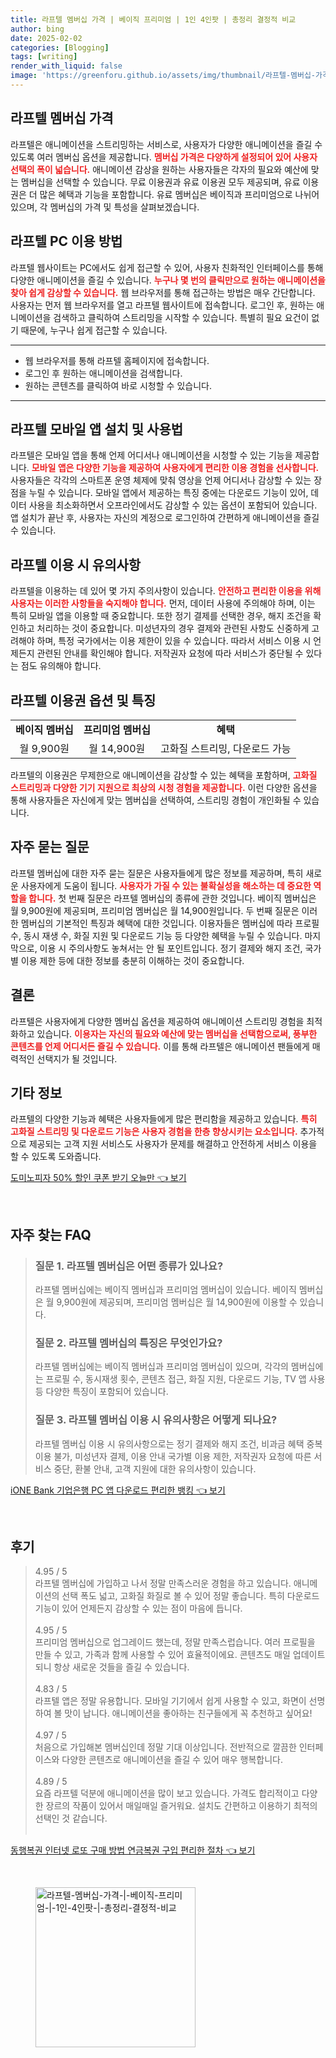 ```yaml
---
title: 라프텔 멤버십 가격 | 베이직 프리미엄 | 1인 4인팟 | 총정리 결정적 비교
author: bing
date: 2025-02-02
categories: [Blogging]
tags: [writing]
render_with_liquid: false
image: 'https://greenforu.github.io/assets/img/thumbnail/라프텔-멤버십-가격-|-베이직-프리미엄-|-1인-4인팟-|-총정리-결정적-비교.webp'
---
```



<h2 id='라프텔_멤버십_가격'>라프텔 멤버십 가격</h2>

<p>라프텔은 애니메이션을 스트리밍하는 서비스로, 사용자가 다양한 애니메이션을 즐길 수 있도록 여러 멤버십 옵션을 제공합니다. <b><span style="color: #ee2323;">멤버십 가격은 다양하게 설정되어 있어 사용자 선택의 폭이 넓습니다.</span></b> 애니메이션 감상을 원하는 사용자들은 각자의 필요와 예산에 맞는 멤버십을 선택할 수 있습니다. 무료 이용권과 유료 이용권 모두 제공되며, 유료 이용권은 더 많은 혜택과 기능을 포함합니다. 유료 멤버십은 베이직과 프리미엄으로 나뉘어 있으며, 각 멤버십의 가격 및 특성을 살펴보겠습니다.</p>

<h2 id='라프텔_PC_이용방법'>라프텔 PC 이용 방법</h2>

<p>라프텔 웹사이트는 PC에서도 쉽게 접근할 수 있어, 사용자 친화적인 인터페이스를 통해 다양한 애니메이션을 즐길 수 있습니다. <b><span style="color: #ee2323;">누구나 몇 번의 클릭만으로 원하는 애니메이션을 찾아 쉽게 감상할 수 있습니다.</span></b> 웹 브라우저를 통해 접근하는 방법은 매우 간단합니다. 사용자는 먼저 웹 브라우저를 열고 라프텔 웹사이트에 접속합니다. 로그인 후, 원하는 애니메이션을 검색하고 클릭하여 스트리밍을 시작할 수 있습니다. 특별히 필요 요건이 없기 때문에, 누구나 쉽게 접근할 수 있습니다.</p>

<hr />

<ul>
    <li>웹 브라우저를 통해 라프텔 홈페이지에 접속합니다.</li>
    <li>로그인 후 원하는 애니메이션을 검색합니다.</li>
    <li>원하는 콘텐츠를 클릭하여 바로 시청할 수 있습니다.</li>
</ul>

<hr />

<h2 id='라프텔_모바일_앱_설치_및_사용법'>라프텔 모바일 앱 설치 및 사용법</h2>

<p>라프텔은 모바일 앱을 통해 언제 어디서나 애니메이션을 시청할 수 있는 기능을 제공합니다. <b><span style="color: #ee2323;">모바일 앱은 다양한 기능을 제공하여 사용자에게 편리한 이용 경험을 선사합니다.</span></b> 사용자들은 각각의 스마트폰 운영 체제에 맞춰 영상을 언제 어디서나 감상할 수 있는 장점을 누릴 수 있습니다. 모바일 앱에서 제공하는 특징 중에는 다운로드 기능이 있어, 데이터 사용을 최소화하면서 오프라인에서도 감상할 수 있는 옵션이 포함되어 있습니다. 앱 설치가 끝난 후, 사용자는 자신의 계정으로 로그인하여 간편하게 애니메이션을 즐길 수 있습니다.</p>

<h2 id='라프텔_이용_시_유의사항'>라프텔 이용 시 유의사항</h2>

<p>라프텔을 이용하는 데 있어 몇 가지 주의사항이 있습니다. <b><span style="color: #ee2323;">안전하고 편리한 이용을 위해 사용자는 이러한 사항들을 숙지해야 합니다.</span></b> 먼저, 데이터 사용에 주의해야 하며, 이는 특히 모바일 앱을 이용할 때 중요합니다. 또한 정기 결제를 선택한 경우, 해지 조건을 확인하고 처리하는 것이 중요합니다. 미성년자의 경우 결제와 관련된 사항도 신중하게 고려해야 하며, 특정 국가에서는 이용 제한이 있을 수 있습니다. 따라서 서비스 이용 시 언제든지 관련된 안내를 확인해야 합니다. 저작권자 요청에 따라 서비스가 중단될 수 있다는 점도 유의해야 합니다.</p>

<h2 id='라프텔_이용권_옵션_및_특징'>라프텔 이용권 옵션 및 특징</h2>

<table>
    <tr>
        <td style="text-align: center; height: 17px;"><b>베이직 멤버십</b></td>
        <td style="text-align: center; height: 17px;"><b>프리미엄 멤버십</b></td>
        <td style="text-align: center; height: 17px;"><b>혜택</b></td>
    </tr>
    <tr>
        <td style="text-align: center; height: 17px;">월 9,900원</td>
        <td style="text-align: center; height: 17px;">월 14,900원</td>
        <td style="text-align: center; height: 17px;">고화질 스트리밍, 다운로드 가능</td>
    </tr>
</table>

<p>라프텔의 이용권은 무제한으로 애니메이션을 감상할 수 있는 혜택을 포함하며, <b><span style="color: #ee2323;">고화질 스트리밍과 다양한 기기 지원으로 최상의 시청 경험을 제공합니다.</span></b> 이런 다양한 옵션을 통해 사용자들은 자신에게 맞는 멤버십을 선택하여, 스트리밍 경험이 개인화될 수 있습니다.</p>

<h2 id='자주_묻는_질문'>자주 묻는 질문</h2>

<p>라프텔 멤버십에 대한 자주 묻는 질문은 사용자들에게 많은 정보를 제공하며, 특히 새로운 사용자에게 도움이 됩니다. <b><span style="color: #ee2323;">사용자가 가질 수 있는 불확실성을 해소하는 데 중요한 역할을 합니다.</span></b> 첫 번째 질문은 라프텔 멤버십의 종류에 관한 것입니다. 베이직 멤버십은 월 9,900원에 제공되며, 프리미엄 멤버십은 월 14,900원입니다. 두 번째 질문은 이러한 멤버십의 기본적인 특징과 혜택에 대한 것입니다. 이용자들은 멤버십에 따라 프로필 수, 동시 재생 수, 화질 지원 및 다운로드 기능 등 다양한 혜택을 누릴 수 있습니다. 마지막으로, 이용 시 주의사항도 놓쳐서는 안 될 포인트입니다. 정기 결제와 해지 조건, 국가별 이용 제한 등에 대한 정보를 충분히 이해하는 것이 중요합니다.</p>

<h2 id='결론'>결론</h2>

<p>라프텔은 사용자에게 다양한 멤버십 옵션을 제공하여 애니메이션 스트리밍 경험을 최적화하고 있습니다. <b><span style="color: #ee2323;">이용자는 자신의 필요와 예산에 맞는 멤버십을 선택함으로써, 풍부한 콘텐츠를 언제 어디서든 즐길 수 있습니다.</span></b> 이를 통해 라프텔은 애니메이션 팬들에게 매력적인 선택지가 될 것입니다.</p>

<h2 id='기타_정보'>기타 정보</h2>

<p>라프텔의 다양한 기능과 혜택은 사용자들에게 많은 편리함을 제공하고 있습니다. <b><span style="color: #ee2323;">특히 고화질 스트리밍 및 다운로드 기능은 사용자 경험을 한층 향상시키는 요소입니다.</span></b> 추가적으로 제공되는 고객 지원 서비스도 사용자가 문제를 해결하고 안전하게 서비스 이용을 할 수 있도록 도와줍니다.</p>


<p><a class="click-button" title="도미노피자 50% 할인 쿠폰 받기 오늘만" href="https://greenforu.github.io/posts/%EB%8F%84%EB%AF%B8%EB%85%B8%ED%94%BC%EC%9E%90-50-%ED%95%A0%EC%9D%B8-%EC%BF%A0%ED%8F%B0-%EB%B0%9B%EA%B8%B0-%EC%98%A4%EB%8A%98%EB%A7%8C/" rel="dofollow">도미노피자 50% 할인 쿠폰 받기 오늘만 👈 보기</a></p><br>
<h2 id='자주_찾는_FAQ'>자주 찾는 FAQ</h2>
<div itemscope="" itemtype="https://schema.org/FAQPage"> 
<blockquote> 
<div itemscope="" itemprop="mainEntity" itemtype="https://schema.org/Question"> 
<h3 itemprop="name">질문 1. 라프텔 멤버십은 어떤 종류가 있나요?</h3> 
<div itemscope="" itemprop="acceptedAnswer" itemtype="https://schema.org/Answer"> 
<span itemprop="text"> 
<p>라프텔 멤버십에는 베이직 멤버십과 프리미엄 멤버십이 있습니다. 베이직 멤버십은 월 9,900원에 제공되며, 프리미엄 멤버십은 월 14,900원에 이용할 수 있습니다.</p> 
</span> 
</div> 
</div> 

<div itemscope="" itemprop="mainEntity" itemtype="https://schema.org/Question"> 
<h3 itemprop="name">질문 2. 라프텔 멤버십의 특징은 무엇인가요?</h3> 
<div itemscope="" itemprop="acceptedAnswer" itemtype="https://schema.org/Answer"> 
<span itemprop="text"> 
<p>라프텔 멤버십에는 베이직 멤버십과 프리미엄 멤버십이 있으며, 각각의 멤버십에는 프로필 수, 동시재생 횟수, 콘텐츠 접근, 화질 지원, 다운로드 기능, TV 앱 사용 등 다양한 특징이 포함되어 있습니다.</p> 
</span> 
</div> 
</div> 

<div itemscope="" itemprop="mainEntity" itemtype="https://schema.org/Question"> 
<h3 itemprop="name">질문 3. 라프텔 멤버십 이용 시 유의사항은 어떻게 되나요?</h3> 
<div itemscope="" itemprop="acceptedAnswer" itemtype="https://schema.org/Answer"> 
<span itemprop="text"> 
<p>라프텔 멤버십 이용 시 유의사항으로는 정기 결제와 해지 조건, 비과금 혜택 중복 이용 불가, 미성년자 결제, 이용 안내 국가별 이용 제한, 저작권자 요청에 따른 서비스 중단, 환불 안내, 고객 지원에 대한 유의사항이 있습니다.</p> 
</span> 
</div> 
</div> 

</blockquote> 
</div>
<p><a class="click-button" title="iONE Bank 기업은행 PC 앱 다운로드 편리한 뱅킹" href="https://greenforu.github.io/posts/iONE-Bank-%EA%B8%B0%EC%97%85%EC%9D%80%ED%96%89-PC-%EC%95%B1-%EB%8B%A4%EC%9A%B4%EB%A1%9C%EB%93%9C-%ED%8E%B8%EB%A6%AC%ED%95%9C-%EB%B1%85%ED%82%B9/" rel="dofollow">iONE Bank 기업은행 PC 앱 다운로드 편리한 뱅킹 👈 보기</a></p><br>
<h2 id='후기'>후기</h2>
<div itemscope itemtype="https://schema.org/Product">
  <blockquote>
  <div itemprop="review" itemscope itemtype="https://schema.org/Review">
      <div itemprop="reviewRating" itemscope itemtype="https://schema.org/Rating"> <span itemprop="ratingValue">4.95</span> / <span itemprop="bestRating">5</span> </div>
      <span itemprop="reviewBody">라프텔 멤버십에 가입하고 나서 정말 만족스러운 경험을 하고 있습니다. 애니메이션의 선택 폭도 넓고, 고화질 화질로 볼 수 있어 정말 좋습니다. 특히 다운로드 기능이 있어 언제든지 감상할 수 있는 점이 마음에 듭니다.</span>
  </div>
  <br>
  <div itemprop="review" itemscope itemtype="https://schema.org/Review">
      <div itemprop="reviewRating" itemscope itemtype="https://schema.org/Rating"> <span itemprop="ratingValue">4.95</span> / <span itemprop="bestRating">5</span> </div>
      <span itemprop="reviewBody">프리미엄 멤버십으로 업그레이드 했는데, 정말 만족스럽습니다. 여러 프로필을 만들 수 있고, 가족과 함께 사용할 수 있어 효율적이에요. 콘텐츠도 매일 업데이트되니 항상 새로운 것들을 즐길 수 있습니다.</span>
  </div>
  <br>
  <div itemprop="review" itemscope itemtype="https://schema.org/Review">
      <div itemprop="reviewRating" itemscope itemtype="https://schema.org/Rating"> <span itemprop="ratingValue">4.83</span> / <span itemprop="bestRating">5</span> </div>
      <span itemprop="reviewBody">라프텔 앱은 정말 유용합니다. 모바일 기기에서 쉽게 사용할 수 있고, 화면이 선명하여 볼 맛이 납니다. 애니메이션을 좋아하는 친구들에게 꼭 추천하고 싶어요!</span>
  </div>
  <br>
  <div itemprop="review" itemscope itemtype="https://schema.org/Review">
      <div itemprop="reviewRating" itemscope itemtype="https://schema.org/Rating"> <span itemprop="ratingValue">4.97</span> / <span itemprop="bestRating">5</span> </div>
      <span itemprop="reviewBody">처음으로 가입해본 멤버십인데 정말 기대 이상입니다. 전반적으로 깔끔한 인터페이스와 다양한 콘텐츠로 애니메이션을 즐길 수 있어 매우 행복합니다.</span>
  </div>
  <br>
  <div itemprop="review" itemscope itemtype="https://schema.org/Review">
      <div itemprop="reviewRating" itemscope itemtype="https://schema.org/Rating"> <span itemprop="ratingValue">4.89</span> / <span itemprop="bestRating">5</span> </div>
      <span itemprop="reviewBody">요즘 라프텔 덕분에 애니메이션을 많이 보고 있습니다. 가격도 합리적이고 다양한 장르의 작품이 있어서 매일매일 즐거워요. 설치도 간편하고 이용하기 최적의 선택인 것 같습니다.</span>
  </div>
  <br>
  </blockquote>
</div>
<p><a class="click-button" title="동행복권 인터넷 로또 구매 방법 연금복권 구입 편리한 절차" href="https://greenforu.github.io/posts/%EB%8F%99%ED%96%89%EB%B3%B5%EA%B6%8C-%EC%9D%B8%ED%84%B0%EB%84%B7-%EB%A1%9C%EB%98%90-%EA%B5%AC%EB%A7%A4-%EB%B0%A9%EB%B2%95-%EC%97%B0%EA%B8%88%EB%B3%B5%EA%B6%8C-%EA%B5%AC%EC%9E%85-%ED%8E%B8%EB%A6%AC%ED%95%9C-%EC%A0%88%EC%B0%A8/" rel="dofollow">동행복권 인터넷 로또 구매 방법 연금복권 구입 편리한 절차 👈 보기</a></p><br>
<figure class="image"><img src="https://greenforu.github.io/assets/img/thumbnail/라프텔-멤버십-가격-|-베이직-프리미엄-|-1인-4인팟-|-총정리-결정적-비교.webp" alt="라프텔-멤버십-가격-|-베이직-프리미엄-|-1인-4인팟-|-총정리-결정적-비교" width="256" height="256"></figure>